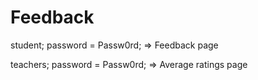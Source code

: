 # Feedback

student; password = Passw0rd; => Feedback page

teachers; password = Passw0rd; => Average ratings page
